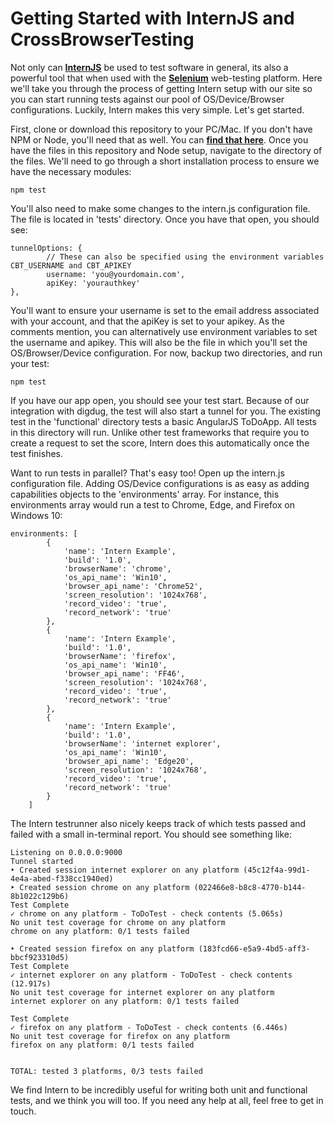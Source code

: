 # Getting Started with InternJS and CrossBrowserTesting

Not only can **[InternJS](https://theintern.github.io/)** be used to test software in general, its also a powerful tool that when used with the **[Selenium](http://www.seleniumhq.org/)** web-testing platform. Here we'll take you through the process of getting Intern setup with our site so you can start running tests against our pool of OS/Device/Browser configurations. Luckily, Intern makes this very simple. Let's get started.

First, clone or download this repository to your PC/Mac. If you don't have NPM or Node, you'll need that as well. You can **[find that here](https://nodejs.org/en/)**. Once you have the files in this repository and Node setup, navigate to the directory of the files. We'll need to go through a short installation process to ensure we have the necessary modules:

```
npm test
```

You'll also need to make some changes to the intern.js configuration file. The file is located in 'tests' directory. Once you have that open, you should see:

```
tunnelOptions: {
        // These can also be specified using the environment variables CBT_USERNAME and CBT_APIKEY
        username: 'you@yourdomain.com',
        apiKey: 'yourauthkey'
},
```

You'll want to ensure your username is set to the email address associated with your account, and that the apiKey is set to your apikey. As the comments mention, you can alternatively use environment variables to set the username and apikey. This will also be the file in which you'll set the OS/Browser/Device configuration. For now, backup two directories, and run your test:

```
npm test
```

If you have our app open, you should see your test start. Because of our integration with digdug, the test will also start a tunnel for you. The existing test in the 'functional' directory tests a basic AngularJS ToDoApp. All tests in this directory will run. Unlike other test frameworks that require you to create a request to set the score, Intern does this automatically once the test finishes. 

Want to run tests in parallel? That's easy too! Open up the intern.js configuration file. Adding OS/Device configurations is as easy as adding capabilities objects to the 'environments' array. For instance, this environments array would run a test to Chrome, Edge, and Firefox on Windows 10:

```
environments: [
		{
			'name': 'Intern Example',
			'build': '1.0',
			'browserName': 'chrome',
			'os_api_name': 'Win10',
			'browser_api_name': 'Chrome52',
			'screen_resolution': '1024x768',
			'record_video': 'true',
			'record_network': 'true'
		},
		{
			'name': 'Intern Example',
			'build': '1.0',
			'browserName': 'firefox',
			'os_api_name': 'Win10',
			'browser_api_name': 'FF46',
			'screen_resolution': '1024x768',
			'record_video': 'true',
			'record_network': 'true'
		},
		{
			'name': 'Intern Example',
			'build': '1.0',
			'browserName': 'internet explorer',
			'os_api_name': 'Win10',
			'browser_api_name': 'Edge20',
			'screen_resolution': '1024x768',
			'record_video': 'true',
			'record_network': 'true'
		}
	]
```

The Intern testrunner also nicely keeps track of which tests passed and failed with a small in-terminal report. You should see something like:

```
Listening on 0.0.0.0:9000
Tunnel started
‣ Created session internet explorer on any platform (45c12f4a-99d1-4e4a-abed-f338cc1940ed)
‣ Created session chrome on any platform (022466e8-b8c8-4770-b144-8b1022c129b6)
Test Complete
✓ chrome on any platform - ToDoTest - check contents (5.065s)
No unit test coverage for chrome on any platform
chrome on any platform: 0/1 tests failed

‣ Created session firefox on any platform (183fcd66-e5a9-4bd5-aff3-bbcf923310d5)
Test Complete
✓ internet explorer on any platform - ToDoTest - check contents (12.917s)
No unit test coverage for internet explorer on any platform
internet explorer on any platform: 0/1 tests failed

Test Complete
✓ firefox on any platform - ToDoTest - check contents (6.446s)
No unit test coverage for firefox on any platform
firefox on any platform: 0/1 tests failed


TOTAL: tested 3 platforms, 0/3 tests failed
```

We find Intern to be incredibly useful for writing both unit and functional tests, and we think you will too. If you need any help at all, feel free to get in touch.

